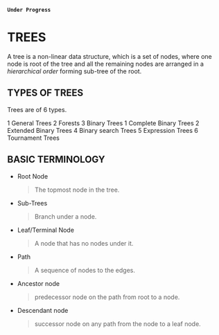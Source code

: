 **`Under Progress`**

# TREES
A tree is a non-linear data structure, which is a set of nodes, where one node 
is root of the tree and all the remaining nodes are arranged in a *hierarchical 
order* forming sub-tree of the root.

## TYPES OF TREES
Trees are of 6 types.

  1 General Trees
  2 Forests
  3 Binary Trees
        1 Complete Binary Trees
        2 Extended Binary Trees
  4 Binary search Trees
  5 Expression Trees
  6 Tournament Trees

## BASIC TERMINOLOGY

  - Root Node
    > The topmost node in the tree.

  - Sub-Trees
    > Branch under a node.

  - Leaf/Terminal Node
    > A node that has no nodes under it.

  - Path
    > A sequence of nodes to the edges.

  - Ancestor node
    > predecessor node on the path from root to a node.

  - Descendant node 
    > successor node on any path from the node to a leaf node.